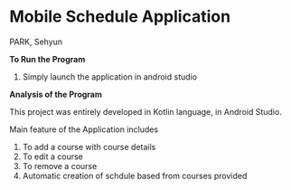 # Mobile Schedule Application

PARK, Sehyun  


****************To Run the Program****************    

1. Simply launch the application in android studio 

****************Analysis of the Program****************   

This project was entirely developed in Kotlin language, in Android Studio.

Main feature of the Application includes

1. To add a course with course details
2. To edit a course
3. To remove a course
4. Automatic creation of schdule based from courses provided
